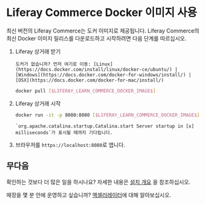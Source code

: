 
# Liferay Commerce Docker 이미지 사용

최신 버전의 Liferay Commerce는 도커 이미지로 제공됩니다. Liferay Commerce의 최신 Docker 이미지 릴리스를 다운로드하고 시작하려면 다음 단계를 따르십시오.

1. Liferay 상거래 받기

    ```{tip}
    도커가 없습니까? 먼저 여기로 이동: [Linux](https://docs.docker.com/install/linux/docker-ce/ubuntu/) | [Windows](https://docs.docker.com/docker-for-windows/install/) | [OSX](https://docs.docker.com/docker-for-mac/install/)
    ```

    ```bash
    docker pull [$LIFERAY_LEARN_COMMERCE_DOCKER_IMAGE$]
    ```

1. Liferay 상거래 시작

    ```bash
    docker run -it -p 8080:8080 [$LIFERAY_LEARN_COMMERCE_DOCKER_IMAGE$]
    ```

    ```{important}
    `org.apache.catalina.startup.Catalina.start Server startup in [x] milliseconds`가 표시될 때까지 기다립니다.
    ```

1. 브라우저를 `https://localhost:8080`로 엽니다.

## 무다음

확인하는 것보다 더 많은 일을 하시나요? 자세한 내용은 [설치 개요](../installation-overview.md) 을 참조하십시오.

매장을 몇 분 안에 운영하고 싶습니까? [액셀러레이터](../../starting-a-store/accelerators.md)에 대해 알아보십시오.
